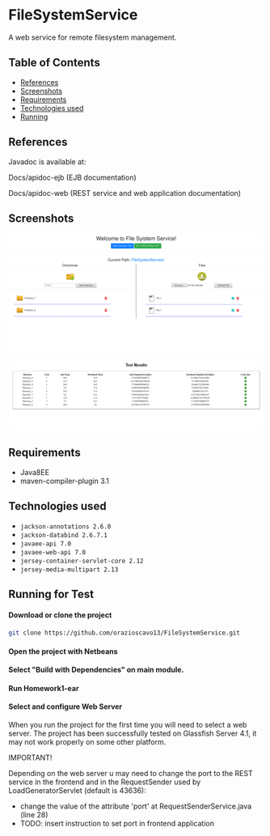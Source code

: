 # FileSystemService
A web service for remote filesystem management.

## Table of Contents

- [References](#references)
- [Screenshots](#screenshots)
- [Requirements](#requirements)
- [Technologies used](#technologies-used)
- [Running](#running-for-test)



## References

Javadoc is available at:

Docs/apidoc-ejb (EJB documentation)

Docs/apidoc-web  (REST service and web application documentation)



## Screenshots
![screenshot](screenshots/1.png)


![screenshot](screenshots/2.png)



## Requirements

- Java8EE
- maven-compiler-plugin 3.1



## Technologies used

- `jackson-annotations 2.6.0`
- `jackson-databind 2.6.7.1`
- `javaee-api 7.0`
- `javaee-web-api 7.0`
- `jersey-container-servlet-core 2.12`
- `jersey-media-multipart 2.13`



## Running for Test

#### Download or clone the project
```bash
git clone https://github.com/orazioscavo13/FileSystemService.git
```

#### Open the project with Netbeans
#### Select "Build with Dependencies" on main module.
#### Run Homework1-ear


#### Select and configure Web Server
When you run the project for the first time you will need to select a web server. The project has been successfully tested on Glassfish Server 4.1, it may not work properly on some other platform.


IMPORTANT!

Depending on the web server u may need to change the port to the REST service in the frontend and in the RequestSender used by LoadGeneratorServlet (default is 43636):

- change the value of the attribute 'port' at RequestSenderService.java (line 28)
- TODO: insert instruction to set port in frontend application
